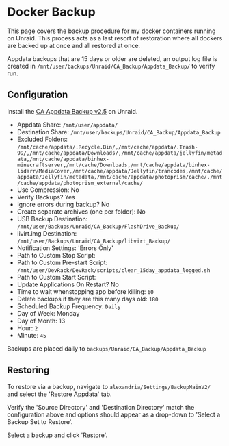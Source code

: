 # Docker Backup

This page covers the backup procedure for my docker containers running on Unraid. This process acts as a last resort of restoration where all dockers are backed up at once and all restored at once.

Appdata backups that are 15 days or older are deleted, an output log file is created in `/mnt/user/backups/Unraid/CA_Backup/Appdata_Backup/` to verify run.

## Configuration

Install the [CA Appdata Backup v2.5](https://forums.unraid.net/topic/132721-plugin-ca-appdata-backup-restore-v25/) on Unraid.

- Appdata Share: `/mnt/user/appdata/`
- Destination Share: `/mnt/user/backups/Unraid/CA_Backup/Appdata_Backup`
- Excluded Folders: `/mnt/cache/appdata/.Recycle.Bin/,/mnt/cache/appdata/.Trash-99/,/mnt/cache/appdata/Downloads/,/mnt/cache/appdata/jellyfin/metadata,/mnt/cache/appdata/binhex-minecraftserver,/mnt/cache/Downloads,/mnt/cache/appdata/binhex-lidarr/MediaCover,/mnt/cache/appdata/Jellyfin/trancodes,/mnt/cache/appdata/Jellyfin/metadata,/mnt/cache/appdata/photoprism/cache/,/mnt/cache/appdata/photoprism_external/cache/`
- Use Compression: No
- Verify Backups? Yes
- Ignore errors during backup? No
- Create separate archives (one per folder): No
- USB Backup Destination: `/mnt/user/Backups/Unraid/CA_Backup/FlashDrive_Backup/`
- livirt.img Destination: `/mnt/user/Backups/Unraid/CA_Backup/libvirt_Backup/`
- Notification Settings: 'Errors Only'
- Path to Custom Stop Script: 
- Path to Custom Pre-start Script: `/mnt/user/DevRack/DevRack/scripts/clear_15day_appdata_logged.sh`
- Path to Custom Start Script:
- Update Applications On Restart? No
- Time to wait whenstopping app before killing: `60`
- Delete backups if they are this many days old: `180`
- Scheduled Backup Frequency: `Daily`
- Day of Week: Monday
- Day of Month: 13
- Hour: `2`
- Minute: `45`

Backups are placed daily to `backups/Unraid/CA_Backup/Appdata_Backup`

## Restoring

To restore via a backup, navigate to `alexandria/Settings/BackupMainV2/` and select the 'Restore Appdata' tab.

Verify the 'Source Directory' and 'Destination Directory' match the configuration above and options should appear as a drop-down to 'Select a Backup Set to Restore'.

Select a backup and click 'Restore'.
